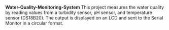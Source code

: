 **Water-Quality-Monitoring-System**
This project measures the water quality by reading values from a turbidity sensor, pH sensor, and temperature sensor (DS18B20). The output is displayed on an LCD and sent to the Serial Monitor in a circular format.
